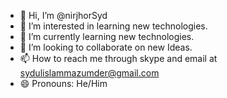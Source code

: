- 👋 Hi, I’m @nirjhorSyd
- 👀 I’m interested in learning new technologies. 
- 🌱 I’m currently learning new technologies.
- 💞️ I’m looking to collaborate on new Ideas.
- 📫 How to reach me through skype and email at sydulislammazumder@gmail.com
- 😄 Pronouns: He/Him


<!---
nirjhorSyd/nirjhorSyd is a ✨ special ✨ repository because its `README.md` (this file) appears on your GitHub profile.
You can click the Preview link to take a look at your changes.
--->
